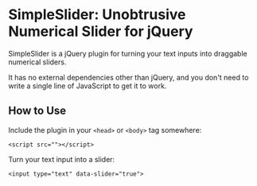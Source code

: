 SimpleSlider: Unobtrusive Numerical Slider for jQuery
========================================================

SimpleSlider is a jQuery plugin for turning your text inputs into draggable 
numerical sliders.

It has no external dependencies other than jQuery, and you don't need to write
a single line of JavaScript to get it to work.


How to Use
-----------

Include the plugin in your `<head>` or `<body>` tag somewhere:

    <script src=""></script>
    
Turn your text input into a slider:

    <input type="text" data-slider="true">